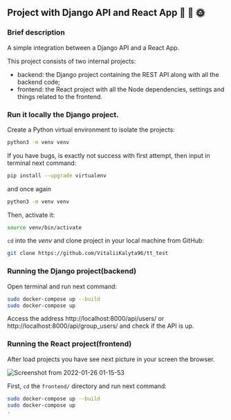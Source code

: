 ## Project with  Django API and React App 🎉 🎊 🌞

### Brief description

A simple integration between a Django API and a React App.

This project consists of two internal projects:

- backend: the Django project containing the REST API along with all the backend code;
- frontend: the React project with all the Node dependencies, settings and things related to the frontend.

### Run it locally the Django project.

Create a Python virtual environment to isolate the projects:

```bash
python3 -m venv venv
```
If you have bugs, is exactly not success with first attempt, then input in terminal next command:

```bash
pip install --upgrade virtualenv
```

and once again

```bash
python3 -m venv venv
```
Then, activate it:

```bash
source venv/bin/activate
```

`cd` into the _venv_ and clone project in your local machine from GitHub:

```bash
git clone https://github.com/VitaliiKalyta96/tt_test
```
### Running the Django project(backend)

Open terminal and run next command:

```bash
sudo docker-compose up --build
sudo docker-compose up
```

Access the address http://localhost:8000/api/users/ or http://localhost:8000/api/group_users/ and check if the API is up.

### Running the React project(frontend)

After load projects you have see next picture in your screen the browser.

![Screenshot from 2022-01-26 01-15-53](https://user-images.githubusercontent.com/86627796/151081350-4b032313-58f3-49f9-8f48-13910c786f2b.png)

First, `cd` the `frontend/` directory and run next command:

```bash
sudo docker-compose up --build
sudo docker-compose up
.
```
